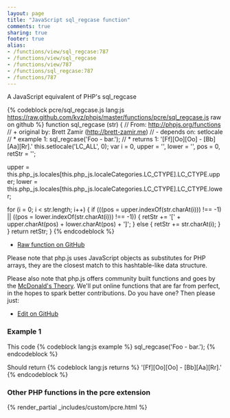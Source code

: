 ```yaml
---
layout: page
title: "JavaScript sql_regcase function"
comments: true
sharing: true
footer: true
alias:
- /functions/view/sql_regcase:787
- /functions/view/sql_regcase
- /functions/view/787
- /functions/sql_regcase:787
- /functions/787
---
```

<!-- Generated by Rakefile:build -->
A JavaScript equivalent of PHP's sql_regcase

{% codeblock pcre/sql_regcase.js lang:js https://raw.github.com/kvz/phpjs/master/functions/pcre/sql_regcase.js raw on github %}
function sql_regcase (str) {
  // From: http://phpjs.org/functions
  // +   original by: Brett Zamir (http://brett-zamir.me)
  // -    depends on: setlocale
  // *     example 1: sql_regcase('Foo - bar.');
  // *     returns 1: '[Ff][Oo][Oo] - [Bb][Aa][Rr].'
  this.setlocale('LC_ALL', 0);
  var i = 0,
    upper = '',
    lower = '',
    pos = 0,
    retStr = '';

  upper = this.php_js.locales[this.php_js.localeCategories.LC_CTYPE].LC_CTYPE.upper;
  lower = this.php_js.locales[this.php_js.localeCategories.LC_CTYPE].LC_CTYPE.lower;

  for (i = 0; i < str.length; i++) {
    if (((pos = upper.indexOf(str.charAt(i))) !== -1) || ((pos = lower.indexOf(str.charAt(i))) !== -1)) {
      retStr += '[' + upper.charAt(pos) + lower.charAt(pos) + ']';
    } else {
      retStr += str.charAt(i);
    }
  }
  return retStr;
}
{% endcodeblock %}

 - [Raw function on GitHub](https://github.com/kvz/phpjs/blob/master/functions/pcre/sql_regcase.js)

Please note that php.js uses JavaScript objects as substitutes for PHP arrays, they are 
the closest match to this hashtable-like data structure. 

Please also note that php.js offers community built functions and goes by the 
[McDonald's Theory](https://medium.com/what-i-learned-building/9216e1c9da7d). We'll put online 
functions that are far from perfect, in the hopes to spark better contributions. 
Do you have one? Then please just: 

 - [Edit on GitHub](https://github.com/kvz/phpjs/edit/master/functions/pcre/sql_regcase.js)

### Example 1
This code
{% codeblock lang:js example %}
sql_regcase('Foo - bar.');
{% endcodeblock %}

Should return
{% codeblock lang:js returns %}
'[Ff][Oo][Oo] - [Bb][Aa][Rr].'
{% endcodeblock %}


### Other PHP functions in the pcre extension
{% render_partial _includes/custom/pcre.html %}
